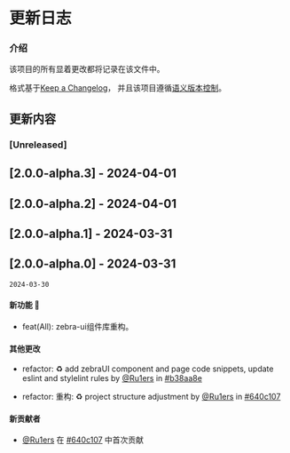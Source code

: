 # 更新日志

### 介绍

该项目的所有显着更改都将记录在该文件中。

格式基于[Keep a Changelog](https://keepachangelog.com/en/1.1.0/)，
并且该项目遵循[语义版本控制](https://semver.org/spec/v2.0.0.html)。

## 更新内容

### [Unreleased]

## [2.0.0-alpha.3] - 2024-04-01

## [2.0.0-alpha.2] - 2024-04-01

## [2.0.0-alpha.1] - 2024-03-31

## [2.0.0-alpha.0] - 2024-03-31

`2024-03-30`

#### 新功能 🎉

- feat(All): zebra-ui组件库重构。

#### 其他更改

- refactor: ♻️ add zebraUI component and page code snippets, update eslint and stylelint rules by [@Ru1ers](https://github.com/Ru1ers) in [#b38aa8e](https://github.com/zebra-ui/zebra-ui/commit/b38aa8e67b9994f6152be26eac5edbc4ccf6ea45)

- refactor: 重构: ♻️ project structure adjustment by [@Ru1ers](https://github.com/Ru1ers) in [#640c107](https://github.com/zebra-ui/zebra-ui/commit/640c10707a8ae2cc5f8a8fdb17cfed4e1fec3be4)

#### 新贡献者

- [@Ru1ers](https://github.com/Ru1ers) 在 [#640c107](https://github.com/zebra-ui/zebra-ui/commit/640c10707a8ae2cc5f8a8fdb17cfed4e1fec3be4) 中首次贡献
